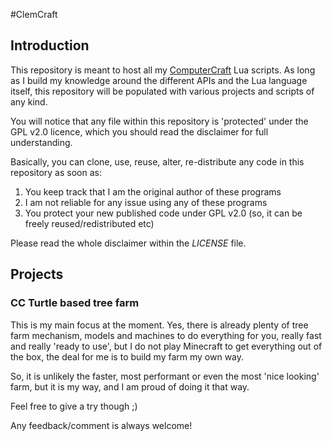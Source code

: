 #ClemCraft

## Introduction

This repository is meant to host all my [ComputerCraft](http://www.computercraft.info/) Lua scripts.
As long as I build my knowledge around the different APIs and the Lua language itself, this repository
will be populated with various projects and scripts of any kind.

You will notice that any file within this repository is 'protected' under the GPL v2.0 licence,
which you should read the disclaimer for full understanding.

Basically, you can clone, use, reuse, alter, re-distribute any code in this repository as soon as:
 1. You keep track that I am the original author of these programs
 2. I am not reliable for any issue using any of these programs
 3. You protect your new published code under GPL v2.0 (so, it can be freely reused/redistributed etc)
	
Please read the whole disclaimer within the *LICENSE* file.

## Projects

### CC Turtle based tree farm

This is my main focus at the moment.
Yes, there is already plenty of tree farm mechanism, models and machines to do everything
for you, really fast and really 'ready to use', but I do not play Minecraft to get everything
out of the box, the deal for me is to build my farm my own way.

So, it is unlikely the faster, most performant or even the most 'nice looking' farm, but it is
my way, and I am proud of doing it that way.

Feel free to give a try though ;)

Any feedback/comment is always welcome!
